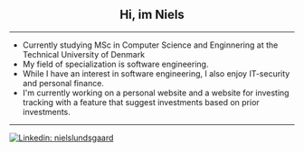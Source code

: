 <h2 align="center">
 Hi, im Niels
</h2>

---

- Currently studying MSc in Computer Science and Enginnering at the Technical University of Denmark
- My field of specialization is software engineering.
- While I have an interest in software engineering, I also enjoy IT-security and personal finance. 
- I'm currently working on a personal website and a website for investing tracking with a feature that suggest investments based on prior investments. 

---

[![Linkedin: nielslundsgaard](https://img.shields.io/badge/nielslundsgaard-blue?style=flat&logo=Linkedin&logoColor=white)](https://www.linkedin.com/in/nielslundsgaard/)


<!--
**Nillerh/Nillerh** is a ✨ _special_ ✨ repository because its `README.md` (this file) appears on your GitHub profile.

Here are some ideas to get you started:

- 🔭 I’m currently working on ...
- 🌱 I’m currently learning ...
- 👯 I’m looking to collaborate on ...
- 🤔 I’m looking for help with ...
- 💬 Ask me about ...
- 📫 How to reach me: ...
- 😄 Pronouns: ...
- ⚡ Fun fact: ...
-->
